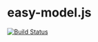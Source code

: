 # easy-model.js
[![Build Status](https://travis-ci.org/romkor/easy-model.js.svg?branch=master)](https://travis-ci.org/romkor/easy-model.js)
